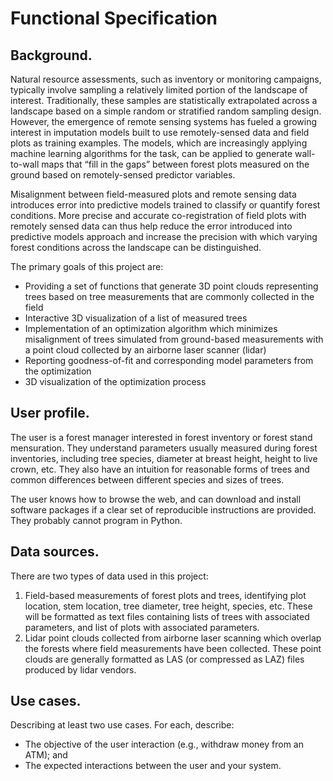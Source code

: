 # Functional Specification

## Background.
Natural resource assessments, such as inventory or monitoring campaigns, typically involve sampling a relatively limited portion of the landscape of interest. Traditionally, these samples are statistically extrapolated across a landscape based on a simple random or stratified random sampling design. However, the emergence of remote sensing systems has fueled a growing interest in imputation models built to use remotely-sensed data and field plots as training examples. The models, which are increasingly applying machine learning algorithms for the task, can be applied to generate wall-to-wall maps that “fill in the gaps” between forest plots measured on the ground based on remotely-sensed predictor variables.

Misalignment between field-measured plots and remote sensing data introduces error into predictive models trained to classify or quantify forest conditions. More precise and accurate co-registration of field plots with remotely sensed data can thus help reduce the error introduced into predictive models approach and increase the precision with which varying forest conditions across the landscape can be distinguished.

The primary goals of this project are:
* Providing a set of functions that generate 3D point clouds representing trees based on tree measurements that are commonly collected in the field
* Interactive 3D visualization of a list of measured trees
* Implementation of an optimization algorithm which minimizes misalignment of trees simulated from ground-based measurements with a point cloud collected by an airborne laser scanner (lidar)
* Reporting goodness-of-fit and corresponding model parameters from the optimization
* 3D visualization of the optimization process

## User profile.
The user is a forest manager interested in forest inventory or forest stand mensuration. They understand parameters usually measured during forest inventories, including tree species, diameter at breast height, height to live crown, etc. They also have an intuition for reasonable forms of trees and common differences between different species and sizes of trees.

The user knows how to browse the web, and can download and install software packages if a clear set of reproducible instructions are provided. They probably cannot program in Python.

## Data sources.
There are two types of data used in this project:
1. Field-based measurements of forest plots and trees, identifying plot location, stem location, tree diameter, tree height, species, etc. These will be formatted as text files containing lists of trees with associated parameters, and list of plots with associated parameters.
2. Lidar point clouds collected from airborne laser scanning which overlap the forests where field measurements have been collected. These point clouds are generally formatted as LAS (or compressed as LAZ) files produced by lidar vendors.

## Use cases.
Describing at least two use cases. For each, describe:
* The objective of the user interaction (e.g., withdraw money from an ATM); and
* The expected interactions between the user and your system.
